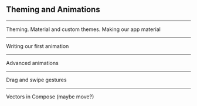 ## Theming and Animations

---

Theming. Material and custom themes. Making our app material

---

Writing our first animation

---

Advanced animations

---

Drag and swipe gestures

---

Vectors in Compose (maybe move?)
